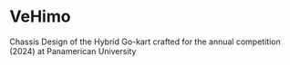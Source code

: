 # VeHimo
Chassis Design of the Hybrid Go-kart crafted for the annual competition (2024) at Panamerican University 
